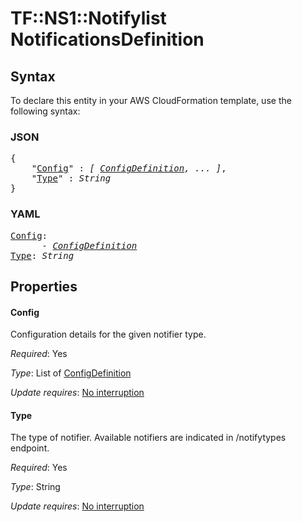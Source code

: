 # TF::NS1::Notifylist NotificationsDefinition

## Syntax

To declare this entity in your AWS CloudFormation template, use the following syntax:

### JSON

<pre>
{
    "<a href="#config" title="Config">Config</a>" : <i>[ <a href="configdefinition.md">ConfigDefinition</a>, ... ]</i>,
    "<a href="#type" title="Type">Type</a>" : <i>String</i>
}
</pre>

### YAML

<pre>
<a href="#config" title="Config">Config</a>: <i>
      - <a href="configdefinition.md">ConfigDefinition</a></i>
<a href="#type" title="Type">Type</a>: <i>String</i>
</pre>

## Properties

#### Config

Configuration details for the given notifier type.

_Required_: Yes

_Type_: List of <a href="configdefinition.md">ConfigDefinition</a>

_Update requires_: [No interruption](https://docs.aws.amazon.com/AWSCloudFormation/latest/UserGuide/using-cfn-updating-stacks-update-behaviors.html#update-no-interrupt)

#### Type

The type of notifier. Available notifiers are indicated in /notifytypes endpoint.

_Required_: Yes

_Type_: String

_Update requires_: [No interruption](https://docs.aws.amazon.com/AWSCloudFormation/latest/UserGuide/using-cfn-updating-stacks-update-behaviors.html#update-no-interrupt)

